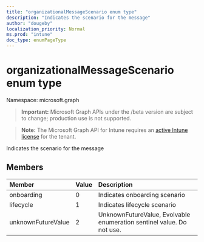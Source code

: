 ```yaml
---
title: "organizationalMessageScenario enum type"
description: "Indicates the scenario for the message"
author: "dougeby"
localization_priority: Normal
ms.prod: "intune"
doc_type: enumPageType
---
```


# organizationalMessageScenario enum type

Namespace: microsoft.graph

> **Important:** Microsoft Graph APIs under the /beta version are subject to change; production use is not supported.

> **Note:** The Microsoft Graph API for Intune requires an [active Intune license](https://go.microsoft.com/fwlink/?linkid=839381) for the tenant.

Indicates the scenario for the message

## Members
|Member|Value|Description|
|:---|:---|:---|
|onboarding|0|Indicates onboarding scenario|
|lifecycle|1|Indicates lifecycle scenario|
|unknownFutureValue|2|UnknownFutureValue, Evolvable enumeration sentinel value. Do not use.|





